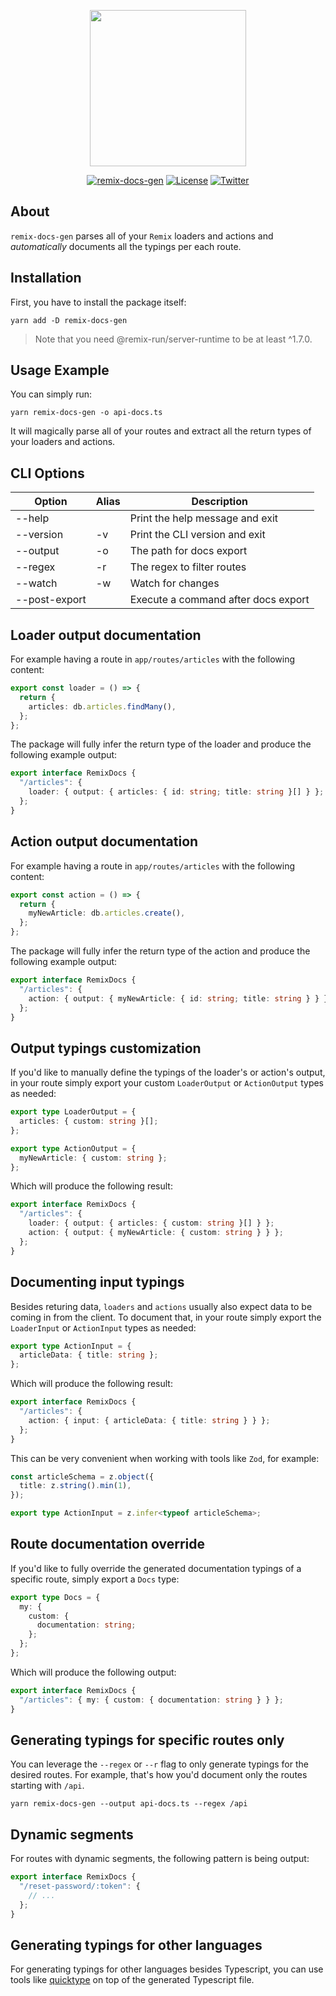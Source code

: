 <p align="center">
    <a href="https://github.com/sandulat/remix-docs-gen" target="_blank">
        <img src="https://raw.githubusercontent.com/sandulat/remix-docs-gen/main/assets/remix-docs-gen.png" width="250px" />
    </a>
</p>
<p align="center">
<a href="https://www.npmjs.com/package/remix-docs-gen"><img src="https://img.shields.io/npm/v/remix-docs-gen?color=%23AD1CB0&label=remix-docs-gen" alt="remix-docs-gen"></a>
<a href="https://github.com/sandulat/remix-docs-gen/blob/main/LICENSE.md"><img src="https://img.shields.io/github/license/sandulat/remix-docs-gen?color=%23AD1CB0" alt="License"></a>
<a href="https://twitter.com/sandulat"><img src="https://img.shields.io/twitter/follow/sandulat?label=Twitter" alt="Twitter"></a>
</p>

## About

`remix-docs-gen` parses all of your `Remix` loaders and actions and _automatically_ documents all the typings per each route.

## Installation

First, you have to install the package itself:

```
yarn add -D remix-docs-gen
```

> Note that you need @remix-run/server-runtime to be at least ^1.7.0.

## Usage Example

You can simply run:

```
yarn remix-docs-gen -o api-docs.ts
```

It will magically parse all of your routes and extract all the return types of your loaders and actions.

## CLI Options

| Option        | Alias | Description                         |
| ------------- | ----- | ----------------------------------- |
| --help        |       | Print the help message and exit     |
| --version     | -v    | Print the CLI version and exit      |
| --output      | -o    | The path for docs export            |
| --regex       | -r    | The regex to filter routes          |
| --watch       | -w    | Watch for changes                   |
| --post-export |       | Execute a command after docs export |

## Loader output documentation

For example having a route in `app/routes/articles` with the following content:

```ts
export const loader = () => {
  return {
    articles: db.articles.findMany(),
  };
};
```

The package will fully infer the return type of the loader and produce the following example output:

```ts
export interface RemixDocs {
  "/articles": {
    loader: { output: { articles: { id: string; title: string }[] } };
  };
}
```

## Action output documentation

For example having a route in `app/routes/articles` with the following content:

```ts
export const action = () => {
  return {
    myNewArticle: db.articles.create(),
  };
};
```

The package will fully infer the return type of the action and produce the following example output:

```ts
export interface RemixDocs {
  "/articles": {
    action: { output: { myNewArticle: { id: string; title: string } } };
  };
}
```

## Output typings customization

If you'd like to manually define the typings of the loader's or action's output, in your route simply export your custom `LoaderOutput` or `ActionOutput` types as needed:

```ts
export type LoaderOutput = {
  articles: { custom: string }[];
};

export type ActionOutput = {
  myNewArticle: { custom: string };
};
```

Which will produce the following result:

```ts
export interface RemixDocs {
  "/articles": {
    loader: { output: { articles: { custom: string }[] } };
    action: { output: { myNewArticle: { custom: string } } };
  };
}
```

## Documenting input typings

Besides returing data, `loaders` and `actions` usually also expect data to be coming in from the client. To document that, in your route simply export the `LoaderInput` or `ActionInput` types as needed:

```ts
export type ActionInput = {
  articleData: { title: string };
};
```

Which will produce the following result:

```ts
export interface RemixDocs {
  "/articles": {
    action: { input: { articleData: { title: string } } };
  };
}
```

This can be very convenient when working with tools like `Zod`, for example:

```ts
const articleSchema = z.object({
  title: z.string().min(1),
});

export type ActionInput = z.infer<typeof articleSchema>;
```

## Route documentation override

If you'd like to fully override the generated documentation typings of a specific route, simply export a `Docs` type:

```ts
export type Docs = {
  my: {
    custom: {
      documentation: string;
    };
  };
};
```

Which will produce the following output:

```ts
export interface RemixDocs {
  "/articles": { my: { custom: { documentation: string } } };
}
```

## Generating typings for specific routes only

You can leverage the `--regex` or `--r` flag to only generate typings for the desired routes. For example, that's how you'd document only the routes starting with `/api`.

```
yarn remix-docs-gen --output api-docs.ts --regex /api
```

## Dynamic segments

For routes with dynamic segments, the following pattern is being output:

```ts
export interface RemixDocs {
  "/reset-password/:token": {
    // ...
  };
}
```

## Generating typings for other languages

For generating typings for other languages besides Typescript, you can use tools like [quicktype](https://github.com/quicktype/quicktype) on top of the generated Typescript file.
